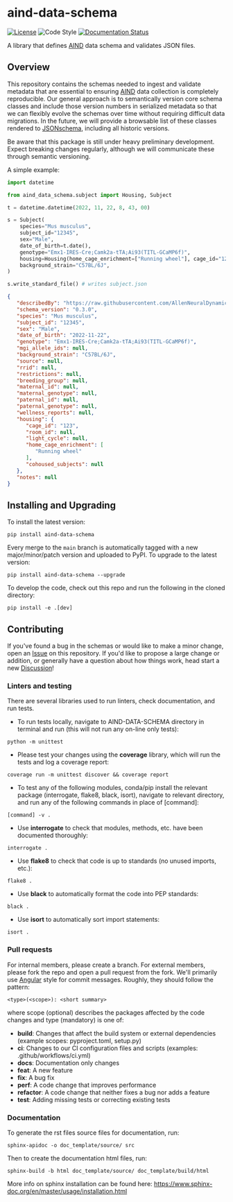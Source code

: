 # aind-data-schema

[![License](https://img.shields.io/badge/license-MIT-brightgreen)](LICENSE)
![Code Style](https://img.shields.io/badge/code%20style-black-black)
[![Documentation Status](https://readthedocs.org/projects/aind-data-schema/badge/?version=latest)](https://aind-data-schema.readthedocs.io/en/latest/?badge=latest)

A library that defines [AIND](https://alleninstitute.org/what-we-do/brain-science/research/allen-institute-neural-dynamics/) data schema and validates JSON files. 

## Overview

This repository contains the schemas needed to ingest and validate metadata that are essential to ensuring [AIND](https://alleninstitute.org/what-we-do/brain-science/research/allen-institute-neural-dynamics/) data collection is completely reproducible. Our general approach is to semantically version core schema classes and include those version numbers in serialized metadata so that we can flexibly evolve the schemas over time without requiring difficult data migrations. In the future, we will provide a browsable list of these classes rendered to [JSONschema](https://json-schema.org/), including all historic versions.

Be aware that this package is still under heavy preliminary development. Expect breaking changes regularly, although we will communicate these through semantic versioning.

A simple example:

```python
import datetime

from aind_data_schema.subject import Housing, Subject

t = datetime.datetime(2022, 11, 22, 8, 43, 00)

s = Subject(
    species="Mus musculus",
    subject_id="12345",
    sex="Male",
    date_of_birth=t.date(),
    genotype="Emx1-IRES-Cre;Camk2a-tTA;Ai93(TITL-GCaMP6f)",
    housing=Housing(home_cage_enrichment=["Running wheel"], cage_id="123"),
    background_strain="C57BL/6J",
)

s.write_standard_file() # writes subject.json
```

```json
{
   "describedBy": "https://raw.githubusercontent.com/AllenNeuralDynamics/aind-data-schema/main/src/aind_data_schema/subject.py",
   "schema_version": "0.3.0",
   "species": "Mus musculus",
   "subject_id": "12345",
   "sex": "Male",
   "date_of_birth": "2022-11-22",
   "genotype": "Emx1-IRES-Cre;Camk2a-tTA;Ai93(TITL-GCaMP6f)",
   "mgi_allele_ids": null,
   "background_strain": "C57BL/6J",
   "source": null,
   "rrid": null,
   "restrictions": null,
   "breeding_group": null,
   "maternal_id": null,
   "maternal_genotype": null,
   "paternal_id": null,
   "paternal_genotype": null,
   "wellness_reports": null,
   "housing": {
      "cage_id": "123",
      "room_id": null,
      "light_cycle": null,
      "home_cage_enrichment": [
         "Running wheel"
      ],
      "cohoused_subjects": null
   },
   "notes": null
}
```

## Installing and Upgrading

To install the latest version:
```
pip install aind-data-schema
```

Every merge to the `main` branch is automatically tagged with a new major/minor/patch version and uploaded to PyPI. To upgrade to the latest version:
```
pip install aind-data-schema --upgrade
```

To develop the code, check out this repo and run the following in the cloned directory: 
```
pip install -e .[dev]
```

## Contributing

If you've found a bug in the schemas or would like to make a minor change, open an [Issue](https://github.com/AllenNeuralDynamics/aind-data-schema/issues) on this repository. If you'd like to propose a large change or addition, or generally have a question about how things work, head start a new [Discussion](https://github.com/AllenNeuralDynamics/aind-data-schema/discussions)!


### Linters and testing

There are several libraries used to run linters, check documentation, and run tests.

- To run tests locally, navigate to AIND-DATA-SCHEMA directory in terminal and run (this will not run any on-line only tests):

```
python -m unittest
```

- Please test your changes using the **coverage** library, which will run the tests and log a coverage report:

```
coverage run -m unittest discover && coverage report
```

- To test any of the following modules, conda/pip install the relevant package (interrogate, flake8, black, isort), navigate to relevant directory, and run any of the following commands in place of [command]:

```
[command] -v . 
```

- Use **interrogate** to check that modules, methods, etc. have been documented thoroughly:

```
interrogate .
```

- Use **flake8** to check that code is up to standards (no unused imports, etc.):

```
flake8 .
```

- Use **black** to automatically format the code into PEP standards:

```
black .
```

- Use **isort** to automatically sort import statements:

```
isort .
```

### Pull requests

For internal members, please create a branch. For external members, please fork the repo and open a pull request from the fork. We'll primarily use [Angular](https://github.com/angular/angular/blob/main/CONTRIBUTING.md#commit) style for commit messages. Roughly, they should follow the pattern:
```
<type>(<scope>): <short summary>
```

where scope (optional) describes the packages affected by the code changes and type (mandatory) is one of:

- **build**: Changes that affect the build system or external dependencies (example scopes: pyproject.toml, setup.py)
- **ci**: Changes to our CI configuration files and scripts (examples: .github/workflows/ci.yml)
- **docs**: Documentation only changes
- **feat**: A new feature
- **fix**: A bug fix
- **perf**: A code change that improves performance
- **refactor**: A code change that neither fixes a bug nor adds a feature
- **test**: Adding missing tests or correcting existing tests

### Documentation

To generate the rst files source files for documentation, run:

```
sphinx-apidoc -o doc_template/source/ src 
```

Then to create the documentation html files, run:
```
sphinx-build -b html doc_template/source/ doc_template/build/html
```

More info on sphinx installation can be found here: https://www.sphinx-doc.org/en/master/usage/installation.html
